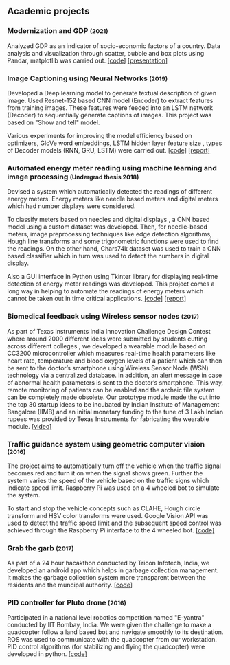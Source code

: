 ## Academic projects


### Modernization and GDP <span style="font-size:smaller;"> (2021) </span>
Analyzed GDP as an indicator of socio-economic factors of a country. Data analysis and visualization through scatter, bubble and box plots using Pandar, matplotlib was carried out. [[code]](https://github.com/hehuntle/ECE_143_PROJECT) [[presentation]](https://docs.google.com/presentation/d/e/2PACX-1vRRaKvQXxxximydtkGFd5Wt3vjgJn7gqh-Dbdp6bCiD3yyaEyz_xFFDoPII9xedHjYMPlM5HW9tmxPu/pub?start=false&loop=false&delayms=3000)

### Image Captioning using Neural Networks <span style="font-size:smaller;"> (2019) </span>
Developed a Deep learning model to generate textual description of given image. Used Resnet-152 based CNN model (Encoder) to extract features from training images. These features were feeded into an LSTM network (Decoder) to sequentially generate captions of images. This project was based on "Show and tell" model.

Various experiments for improving the model efficiency based on optimizers, GloVe word embeddings, LSTM hidden layer feature size , types of Decoder models (RNN, GRU, LSTM) were carried out. [[code]](https://github.com/sushruthn96/Image_Captioning_ML_IP) [[report]](https://github.com/sushruthn96/Image_Captioning_ML_IP/blob/master/Image_captioning_report.pdf)

### Automated energy meter reading using machine learning and image processing <span style="font-size:smaller;"> (Undergrad thesis 2018) </span>
Devised a system which automatically detected the readings of different energy meters. Energy meters like needle based meters and digital meters which had number displays were considered.

To classify meters based on needles and digital displays , a CNN based model  using a custom dataset was developed. Then, for needle-based meters, image preprocessing techniques like edge detection algorithms, Hough line transforms and some trigonometric functions were used to find the readings. On the other hand, Chars74k dataset was used to train a CNN based classifier which in turn was used to detect the numbers in digital display.

Also a GUI interface in Python using Tkinter library for displaying real-time detection of energy meter readings was developed. This project comes a long way in helping to automate the readings of energy meters which cannot be taken out in time critical applications. [[code]](https://github.com/sushruthn96/AMR-with-CV) [[report]](https://github.com/sushruthn96/AMR-with-CV/blob/master/finalreport.pdf)

### Biomedical feedback using Wireless sensor nodes <span style="font-size:smaller;"> (2017) </span>
As part of Texas Instruments India Innovation Challenge Design Contest where around 2000 different ideas were submitted by students cutting across different colleges , we developed a wearable module based on CC3200 microcontroller which measures real-time health parameters like heart rate, temperature and blood oxygen levels of a patient which can then be sent to the doctor’s smartphone using Wireless Sensor Node (WSN) technology via a centralized database. In addition, an alert message in case of abnormal health parameters is sent to the doctor’s smartphone. This way, remote monitoring of patients can be enabled and the archaic file system can be completely made obsolete. Our prototype module made the cut into the top 30 startup ideas to be incubated by Indian Institute of Management Bangalore (IIMB) and an initial monetary funding to the tune of 3 Lakh Indian rupees was provided by Texas Instruments for fabricating the wearable module. [[video]](https://youtu.be/V2Wcln0M9FM)

### Traffic guidance system using geometric computer vision <span style="font-size:smaller;"> (2016) </span>
The project aims to automatically turn off the vehicle when the traffic signal becomes red and turn it on when the signal shows green. Further the system varies the speed of the vehicle based on the traffic signs which indicate speed limit. Raspberry Pi was used on a 4 wheeled bot to simulate the system.

To start and stop the vehicle concepts such as CLAHE, Hough circle transform and HSV color transforms were used. Google Vision API was used to detect the traffic speed limit and the subsequent speed control was achieved through the Raspberry Pi interface to the 4 wheeled bot. [[code]](https://github.com/sushruthn96/Automated_Traffic_Guidance_System)

### Grab the garb <span style="font-size:smaller;"> (2017) </span>
As part of a 24 hour hacakthon conducted by Tricon Infotech, India, we developed an android app which helps in garbage collection management. It makes the garbage collection system more transparent between the residents and the muncipal authority. [[code]](https://github.com/sushruthn96/grab_the-garb)

###  PID controller for Pluto drone <span style="font-size:smaller;"> (2016) </span>
Participated in a national level robotics competition named "E-yantra" conducted by IIT Bombay, India. We were given the challenge to make a quadcopter follow a land based bot and navigate smoothly to its destination. ROS was used to communicate with the quadcopter from our workstation. PID control algorithms (for stabilizing and flying the quadcopter) were developed in python. [[code]](https://github.com/sushruthn96/pid_controller_for_a_drone)